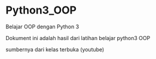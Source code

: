 # Python3_OOP
Belajar OOP dengan Python 3 

Dokument ini adalah hasil dari latihan belajar python3 OOP

sumbernya dari kelas terbuka (youtube)
